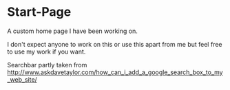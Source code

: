 # Start-Page
A custom home page I have been working on.

I don't expect anyone to work on this or use this apart from me but feel free to use my work if you want.

Searchbar partly taken from http://www.askdavetaylor.com/how_can_i_add_a_google_search_box_to_my_web_site/